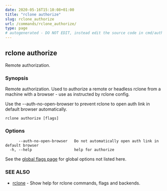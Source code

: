 ```yaml
---
date: 2020-05-16T15:10:08+01:00
title: "rclone authorize"
slug: rclone_authorize
url: /commands/rclone_authorize/
type: page
# autogenerated - DO NOT EDIT, instead edit the source code in cmd/authorize/ and as part of making a release run "make commanddocs"
---
```

## rclone authorize

Remote authorization.

### Synopsis


Remote authorization. Used to authorize a remote or headless
rclone from a machine with a browser - use as instructed by
rclone config.

Use the --auth-no-open-browser to prevent rclone to open auth
link in default browser automatically.

```
rclone authorize [flags]
```

### Options

```
      --auth-no-open-browser   Do not automatically open auth link in default browser
  -h, --help                   help for authorize
```

See the [global flags page](/flags/) for global options not listed here.

### SEE ALSO

* [rclone](/commands/rclone/)	 - Show help for rclone commands, flags and backends.

